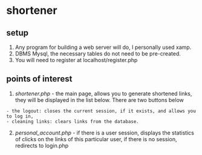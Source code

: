 # shortener

## setup

1. Any program for building a web server will do, I personally used xamp.
2. DBMS Mysql, the necessary tables do not need to be pre-created.
3. You will need to register at localhost/register.php

## points of interest

1. *shortener.php* - the main page, allows you to generate shortened links, they will be displayed in the list below. There are two buttons below 
```
- the logout: closes the current session, if it exists, and allows you to log in, 
- cleaning links: clears links from the database.
```

2. *personal_account.php* - if there is a user session, displays the statistics of clicks on the links of this particular user, if there is no session, redirects to login.php
